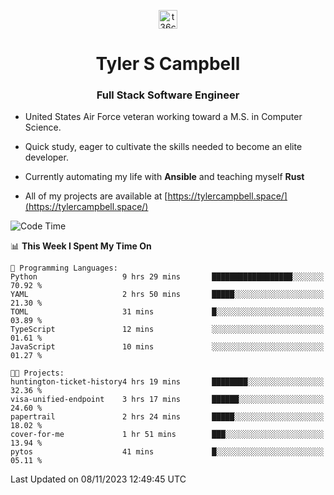 <p align="center">
<a href="https://www.linkedin.com/in/t36campbell" target="blank"><img align="center" src="https://ik.imagekit.io/t36campbell/Portfolio/linkedin.png.original_m8bbGgPh6.png" alt="t36campbell" height="30" width="30" /></a>
</p>
<h1 align="center">Tyler S Campbell</h1>
<h3 align="center">Full Stack Software Engineer</h3>

* United States Air Force veteran working toward a M.S. in Computer Science.

* Quick study, eager to cultivate the skills needed to become an elite developer.

* Currently automating my life with **Ansible** and teaching myself **Rust**

* All of my projects are available at [https://tylercampbell.space/](https://tylercampbell.space/)

<!--START_SECTION:waka-->
![Code Time](http://img.shields.io/badge/Code%20Time-2%2C966%20hrs%2047%20mins-blue)

📊 **This Week I Spent My Time On** 

```text
💬 Programming Languages: 
Python                   9 hrs 29 mins       ██████████████████░░░░░░░   70.92 % 
YAML                     2 hrs 50 mins       █████░░░░░░░░░░░░░░░░░░░░   21.30 % 
TOML                     31 mins             █░░░░░░░░░░░░░░░░░░░░░░░░   03.89 % 
TypeScript               12 mins             ░░░░░░░░░░░░░░░░░░░░░░░░░   01.61 % 
JavaScript               10 mins             ░░░░░░░░░░░░░░░░░░░░░░░░░   01.27 % 

🐱‍💻 Projects: 
huntington-ticket-history4 hrs 19 mins       ████████░░░░░░░░░░░░░░░░░   32.36 % 
visa-unified-endpoint    3 hrs 17 mins       ██████░░░░░░░░░░░░░░░░░░░   24.60 % 
papertrail               2 hrs 24 mins       █████░░░░░░░░░░░░░░░░░░░░   18.02 % 
cover-for-me             1 hr 51 mins        ███░░░░░░░░░░░░░░░░░░░░░░   13.94 % 
pytos                    41 mins             █░░░░░░░░░░░░░░░░░░░░░░░░   05.11 % 
```


 Last Updated on 08/11/2023 12:49:45 UTC
<!--END_SECTION:waka-->

